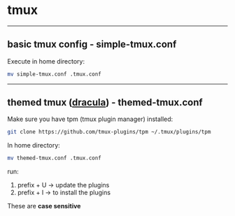 # tmux

---

## basic tmux config - simple-tmux.conf

Execute in home directory:
```bash
mv simple-tmux.conf .tmux.conf
```

---

## themed tmux ([dracula](https://draculatheme.com/tmux/)) - themed-tmux.conf

Make sure you have tpm (tmux plugin manager) installed:
```bash
git clone https://github.com/tmux-plugins/tpm ~/.tmux/plugins/tpm
```

In home directory:
```bash
mv themed-tmux.conf .tmux.conf
```
run:
1. prefix + U -> update the plugins
2. prefix + I -> to install the plugins

These are **case sensitive**
